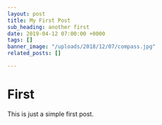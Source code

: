 ```yaml
---
layout: post
title: My First Post
sub_heading: another first
date: 2019-04-12 07:00:00 +0000
tags: []
banner_image: "/uploads/2018/12/07/compass.jpg"
related_posts: []

---
```

# First

This is just a simple first post.